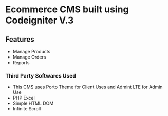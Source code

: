 # Ecommerce CMS built using Codeigniter V.3

## Features
- Manage Products
- Manage Orders
- Reports

### Third Party Softwares Used
- This CMS uses Porto Theme for Client Uses and Admint LTE for Admin Use
- PHP Excel 
- Simple HTML DOM
- Infinite Scroll
    
